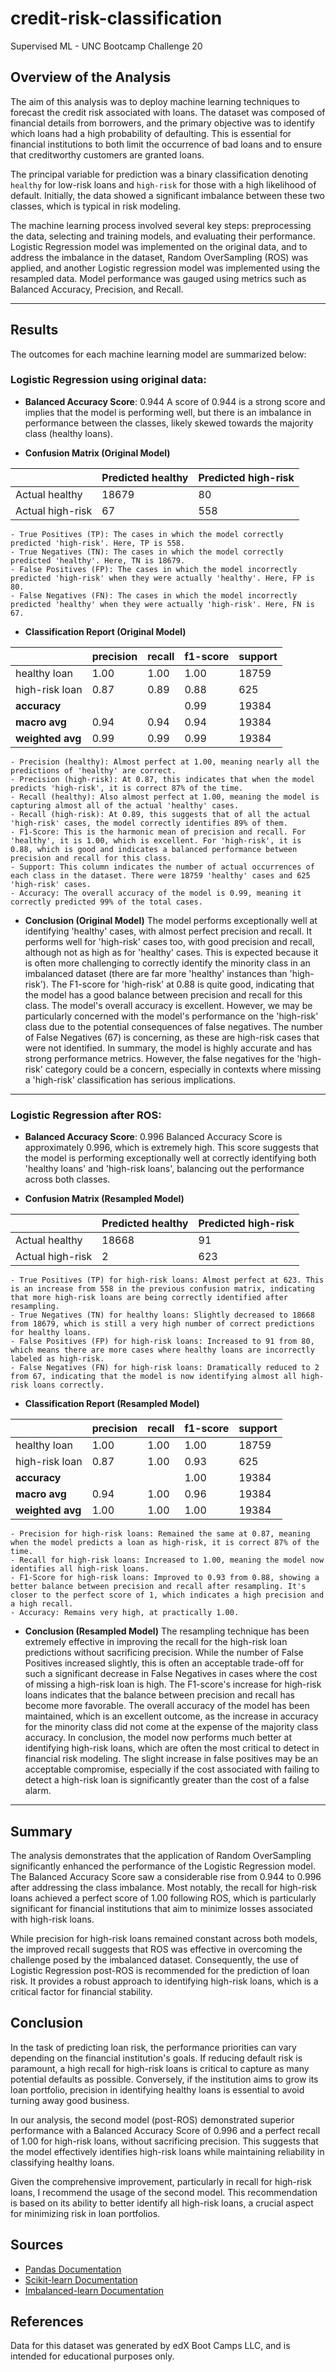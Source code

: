 # credit-risk-classification
Supervised ML - UNC Bootcamp Challenge 20
## Overview of the Analysis

The aim of this analysis was to deploy machine learning techniques to forecast the credit risk associated with loans. The dataset was composed of financial details from borrowers, and the primary objective was to identify which loans had a high probability of defaulting. This is essential for financial institutions to both limit the occurrence of bad loans and to ensure that creditworthy customers are granted loans.

The principal variable for prediction was a binary classification denoting `healthy` for low-risk loans and `high-risk` for those with a high likelihood of default. Initially, the data showed a significant imbalance between these two classes, which is typical in risk modeling.

The machine learning process involved several key steps: preprocessing the data, selecting and training models, and evaluating their performance. Logistic Regression model was implemented on the original data, and to address the imbalance in the dataset, Random OverSampling (ROS) was applied, and another Logistic regression model was implemented using the resampled data. Model performance was gauged using metrics such as Balanced Accuracy, Precision, and Recall.

---

## Results

The outcomes for each machine learning model are summarized below:

### Logistic Regression using original data:

- **Balanced Accuracy Score**: 0.944
A score of 0.944 is a strong score and implies that the model is performing well, but there is an imbalance in performance between the classes, likely skewed towards the majority class (healthy loans).

- **Confusion Matrix (Original Model)**

|                   | Predicted healthy | Predicted high-risk |
|-------------------|-------------------|---------------------|
| Actual healthy    | 18679             | 80                  |
| Actual high-risk  | 67                    | 558                |

    
    - True Positives (TP): The cases in which the model correctly predicted 'high-risk'. Here, TP is 558.
    - True Negatives (TN): The cases in which the model correctly predicted 'healthy'. Here, TN is 18679.
    - False Positives (FP): The cases in which the model incorrectly predicted 'high-risk' when they were actually 'healthy'. Here, FP is 80.
    - False Negatives (FN): The cases in which the model incorrectly predicted 'healthy' when they were actually 'high-risk'. Here, FN is 67.


- **Classification Report (Original Model)**

|                | precision | recall | f1-score | support |
|----------------|-----------|--------|----------|---------|
| healthy loan   | 1.00      | 1.00   | 1.00     | 18759   |
| high-risk loan | 0.87      | 0.89   | 0.88     | 625     |
| **accuracy**       |           |        | 0.99     | 19384   |
| **macro avg**      | 0.94      | 0.94   | 0.94     | 19384   |
| **weighted avg**   | 0.99      | 0.99   | 0.99     | 19384   |

    - Precision (healthy): Almost perfect at 1.00, meaning nearly all the predictions of 'healthy' are correct.
    - Precision (high-risk): At 0.87, this indicates that when the model predicts 'high-risk', it is correct 87% of the time.
    - Recall (healthy): Also almost perfect at 1.00, meaning the model is capturing almost all of the actual 'healthy' cases.
    - Recall (high-risk): At 0.89, this suggests that of all the actual 'high-risk' cases, the model correctly identifies 89% of them.
    - F1-Score: This is the harmonic mean of precision and recall. For 'healthy', it is 1.00, which is excellent. For 'high-risk', it is 0.88, which is good and indicates a balanced performance between precision and recall for this class.
    - Support: This column indicates the number of actual occurrences of each class in the dataset. There were 18759 'healthy' cases and 625 'high-risk' cases.
    - Accuracy: The overall accuracy of the model is 0.99, meaning it correctly predicted 99% of the total cases.

- **Conclusion (Original Model)**
The model performs exceptionally well at identifying 'healthy' cases, with almost perfect precision and recall. It performs well for 'high-risk' cases too, with good precision and recall, although not as high as for 'healthy' cases. This is expected because it is often more challenging to correctly identify the minority class in an imbalanced dataset (there are far more 'healthy' instances than 'high-risk'). The F1-score for 'high-risk' at 0.88 is quite good, indicating that the model has a good balance between precision and recall for this class. The model's overall accuracy is excellent. However, we may be particularly concerned with the model's performance on the 'high-risk' class due to the potential consequences of false negatives. The number of False Negatives (67) is concerning, as these are high-risk cases that were not identified.
In summary, the model is highly accurate and has strong performance metrics. However, the false negatives for the 'high-risk' category could be a concern, especially in contexts where missing a 'high-risk' classification has serious implications.
---
### Logistic Regression after ROS:

- **Balanced Accuracy Score**: 0.996
Balanced Accuracy Score is approximately 0.996, which is extremely high. This score suggests that the model is performing exceptionally well at correctly identifying both 'healthy loans' and 'high-risk loans', balancing out the performance across both classes.

- **Confusion Matrix (Resampled Model)**

|                   | Predicted healthy | Predicted high-risk |
|-------------------|-------------------|---------------------|
| Actual healthy    | 18668             | 91                  |
| Actual high-risk  | 2                 | 623                 |

    - True Positives (TP) for high-risk loans: Almost perfect at 623. This is an increase from 558 in the previous confusion matrix, indicating that more high-risk loans are being correctly identified after resampling.
    - True Negatives (TN) for healthy loans: Slightly decreased to 18668 from 18679, which is still a very high number of correct predictions for healthy loans.
    - False Positives (FP) for high-risk loans: Increased to 91 from 80, which means there are more cases where healthy loans are incorrectly labeled as high-risk.
    - False Negatives (FN) for high-risk loans: Dramatically reduced to 2 from 67, indicating that the model is now identifying almost all high-risk loans correctly.
- **Classification Report (Resampled Model)**

|                | precision | recall | f1-score | support |
|----------------|-----------|--------|----------|---------|
| healthy loan   | 1.00      | 1.00   | 1.00     | 18759   |
| high-risk loan | 0.87      | 1.00   | 0.93     | 625     |
| **accuracy**       |           |        | 1.00     | 19384   |
| **macro avg**      | 0.94      | 1.00   | 0.96     | 19384   |
| **weighted avg**   | 1.00      | 1.00   | 1.00     | 19384   |

    - Precision for high-risk loans: Remained the same at 0.87, meaning when the model predicts a loan as high-risk, it is correct 87% of the time.
    - Recall for high-risk loans: Increased to 1.00, meaning the model now identifies all high-risk loans.
    - F1-Score for high-risk loans: Improved to 0.93 from 0.88, showing a better balance between precision and recall after resampling. It's closer to the perfect score of 1, which indicates a high precision and a high recall.
    - Accuracy: Remains very high, at practically 1.00.

- **Conclusion (Resampled Model)**
The resampling technique has been extremely effective in improving the recall for the high-risk loan predictions without sacrificing precision. While the number of False Positives increased slightly, this is often an acceptable trade-off for such a significant decrease in False Negatives in cases where the cost of missing a high-risk loan is high. The F1-score's increase for high-risk loans indicates that the balance between precision and recall has become more favorable. The overall accuracy of the model has been maintained, which is an excellent outcome, as the increase in accuracy for the minority class did not come at the expense of the majority class accuracy.
In conclusion, the model now performs much better at identifying high-risk loans, which are often the most critical to detect in financial risk modeling. The slight increase in false positives may be an acceptable compromise, especially if the cost associated with failing to detect a high-risk loan is significantly greater than the cost of a false alarm.

---
## Summary

The analysis demonstrates that the application of Random OverSampling significantly enhanced the performance of the Logistic Regression model. The Balanced Accuracy Score saw a considerable rise from 0.944 to 0.996 after addressing the class imbalance. Most notably, the recall for high-risk loans achieved a perfect score of 1.00 following ROS, which is particularly significant for financial institutions that aim to minimize losses associated with high-risk loans.

While precision for high-risk loans remained constant across both models, the improved recall suggests that ROS was effective in overcoming the challenge posed by the imbalanced dataset. Consequently, the use of Logistic Regression post-ROS is recommended for the prediction of loan risk. It provides a robust approach to identifying high-risk loans, which is a critical factor for financial stability.

## Conclusion

In the task of predicting loan risk, the performance priorities can vary depending on the financial institution's goals. If reducing default risk is paramount, a high recall for high-risk loans is critical to capture as many potential defaults as possible. Conversely, if the institution aims to grow its loan portfolio, precision in identifying healthy loans is essential to avoid turning away good business.

In our analysis, the second model (post-ROS) demonstrated superior performance with a Balanced Accuracy Score of 0.996 and a perfect recall of 1.00 for high-risk loans, without sacrificing precision. This suggests that the model effectively identifies high-risk loans while maintaining reliability in classifying healthy loans.

Given the comprehensive improvement, particularly in recall for high-risk loans, I recommend the usage of the second model. This recommendation is based on its ability to better identify all high-risk loans, a crucial aspect for minimizing risk in loan portfolios.

## Sources
- [Pandas Documentation](https://pandas.pydata.org/docs/)
- [Scikit-learn Documentation](https://scikit-learn.org/stable/)
- [Imbalanced-learn Documentation](https://imbalanced-learn.org/stable/)

## References
Data for this dataset was generated by edX Boot Camps LLC, and is intended for educational purposes only.

